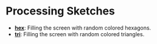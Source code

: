 # Processing Sketches

- **[hex](https://github.com/madc/processing-misc/tree/master/hex)**: Filling the screen with random colored hexagons.
- **[tri](https://github.com/madc/processing-misc/tree/master/tri)**: Filling the screen with random colored triangles.
